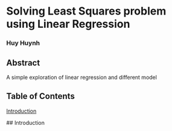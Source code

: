 # Solving Least Squares problem using Linear Regression
### Huy Huynh

## Abstract
A simple exploration of linear regression and different model 

## Table of Contents
[Introduction](#introduction)

<a name="introduction"/>
## Introduction

